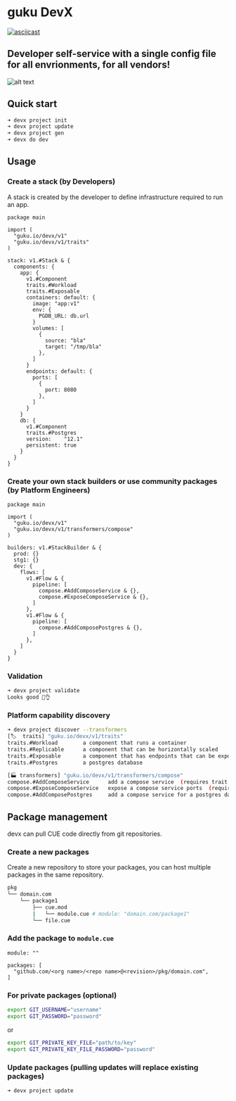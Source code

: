 # guku DevX

[![asciicast](https://asciinema.org/a/cIhBiPlYmIok6H5nsJzmGCoDy.svg)](https://asciinema.org/a/cIhBiPlYmIok6H5nsJzmGCoDy)

## Developer self-service with a single config file for all envrionments, for all vendors!

![alt text](https://devx.guku.io/assets/images/image02.png)


## Quick start
```bash
➜ devx project init
➜ devx project update
➜ devx project gen
➜ devx do dev  
```

## Usage

### Create a stack (by Developers)
A stack is created by the developer to define infrastructure required to run an app.
```cue
package main

import (
  "guku.io/devx/v1"
  "guku.io/devx/v1/traits"
)

stack: v1.#Stack & {
  components: {
    app: {
      v1.#Component
      traits.#Workload
      traits.#Exposable
      containers: default: {
        image: "app:v1"
        env: {
          PGDB_URL: db.url
        }
        volumes: [
          {
            source: "bla"
            target: "/tmp/bla"
          },
        ]
      }
      endpoints: default: {
        ports: [
          {
            port: 8080
          },
        ]
      }
    }
    db: {
      v1.#Component
      traits.#Postgres
      version:    "12.1"
      persistent: true
    }
  }
}
```

### Create your own stack builders or use community packages (by Platform Engineers)
```cue
package main

import (
  "guku.io/devx/v1"
  "guku.io/devx/v1/transformers/compose"
)

builders: v1.#StackBuilder & {
  prod: {}
  stg1: {}
  dev: {
    flows: [
      v1.#Flow & {
        pipeline: [
          compose.#AddComposeService & {},
          compose.#ExposeComposeService & {},
        ]
      },
      v1.#Flow & {
        pipeline: [
          compose.#AddComposePostgres & {},
        ]
      },
    ]
  }
}
```

### Validation
```bash
➜ devx project validate
Looks good 👀👌
```

### Platform capability discovery
```bash
➜ devx project discover --transformers
[🏷️  traits] "guku.io/devx/v1/traits"
traits.#Workload        a component that runs a container 
traits.#Replicable      a component that can be horizontally scaled 
traits.#Exposable       a component that has endpoints that can be exposed 
traits.#Postgres        a postgres database 

[🏭 transformers] "guku.io/devx/v1/transformers/compose"
compose.#AddComposeService      add a compose service  (requires trait:Workload)
compose.#ExposeComposeService   expose a compose service ports  (requires trait:Exposable)
compose.#AddComposePostgres     add a compose service for a postgres database  (requires trait:Postgres)
```

## Package management

devx can pull CUE code directly from git repositories.

### Create a new packages
Create a new repository to store your packages, you can host multiple packages in the same repository.

```bash
pkg
└── domain.com
    └── package1
        ├── cue.mod
        |   └── module.cue # module: "domain.com/package1"
        └── file.cue
```

### Add the package to `module.cue`
```cue
module: ""

packages: [
  "github.com/<org name>/<repo name>@<revision>/pkg/domain.com",
]		
```

### For private packages (optional)
```bash
export GIT_USERNAME="username"
export GIT_PASSWORD="password"
```
or
```bash
export GIT_PRIVATE_KEY_FILE="path/to/key"
export GIT_PRIVATE_KEY_FILE_PASSWORD="password"

```

### Update packages (pulling updates will replace existing packages)
```
➜ devx project update
```
